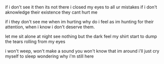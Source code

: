 if i don't see it then its not there
i closed my eyes to all ur mistakes
if i don't aknowledge their existence
they cant hurt me

if i they don't see me when im hurting
why do i feel as im hunting
for their attention, 
when i know i don't deserve them.

let me sit alone at night
see nothing but the dark
feel my shirt start to dump
the tears rolling from my eyes

i won't weep, won't make a sound
you won't know that im around
i'll just cry myself to sleep
wondering why i'm still here

